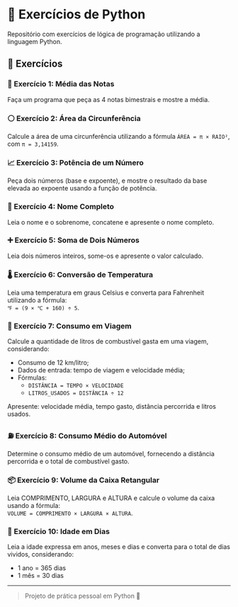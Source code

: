 # 🐍 Exercícios de Python

Repositório com exercícios de lógica de programação utilizando a linguagem Python.

## 📄 Exercícios

### 📝 Exercício 1: Média das Notas
Faça um programa que peça as 4 notas bimestrais e mostre a média.

### ⚪ Exercício 2: Área da Circunferência
Calcule a área de uma circunferência utilizando a fórmula `ÁREA = π × RAIO²`, com `π = 3,14159`.

### 📈 Exercício 3: Potência de um Número
Peça dois números (base e expoente), e mostre o resultado da base elevada ao expoente usando a função de potência.

### 🧩 Exercício 4: Nome Completo
Leia o nome e o sobrenome, concatene e apresente o nome completo.

### ➕ Exercício 5: Soma de Dois Números
Leia dois números inteiros, some-os e apresente o valor calculado.

### 🌡️ Exercício 6: Conversão de Temperatura
Leia uma temperatura em graus Celsius e converta para Fahrenheit utilizando a fórmula:  
`℉ = (9 × ℃ + 160) ÷ 5`.

### 🚗 Exercício 7: Consumo em Viagem
Calcule a quantidade de litros de combustível gasta em uma viagem, considerando:
- Consumo de 12 km/litro;
- Dados de entrada: tempo de viagem e velocidade média;
- Fórmulas:
  - `DISTÂNCIA = TEMPO × VELOCIDADE`
  - `LITROS_USADOS = DISTÂNCIA ÷ 12`

Apresente: velocidade média, tempo gasto, distância percorrida e litros usados.

### ⛽ Exercício 8: Consumo Médio do Automóvel
Determine o consumo médio de um automóvel, fornecendo a distância percorrida e o total de combustível gasto.

### 📦 Exercício 9: Volume da Caixa Retangular
Leia COMPRIMENTO, LARGURA e ALTURA e calcule o volume da caixa usando a fórmula:  
`VOLUME = COMPRIMENTO × LARGURA × ALTURA`.

### 📅 Exercício 10: Idade em Dias
Leia a idade expressa em anos, meses e dias e converta para o total de dias vividos, considerando:
- 1 ano = 365 dias
- 1 mês = 30 dias

---

> Projeto de prática pessoal em Python 🐍
